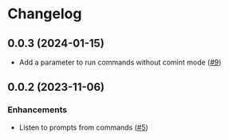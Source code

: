 # Changelog

## 0.0.3 (2024-01-15)

- Add a parameter to run commands without comint mode ([#9](https://github.com/ayrat555/cargo-mode/pull/9))

## 0.0.2 (2023-11-06)

### Enhancements
- Listen to prompts from commands ([#5](https://github.com/ayrat555/cargo-mode/pull/5))
